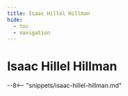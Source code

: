 ```yaml
---
title: Isaac Hillel Hillman
hide:
  - toc
  - navigation 
---
```


# Isaac Hillel Hillman

<!--
**ddmmmyyyy — ddmmmyyyy**
-->

--8<-- "snippets/isaac-hillel-hillman.md"
